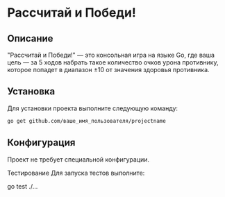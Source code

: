 # Рассчитай и Победи!

## Описание
"Рассчитай и Победи!" — это консольная игра на языке Go, где ваша цель — за 5 ходов набрать такое количество очков урона противнику, которое попадет в диапазон ±10 от значения здоровья противника.

## Установка
Для установки проекта выполните следующую команду:

```bash
go get github.com/ваше_имя_пользователя/projectname
```

## Конфигурация
Проект не требует специальной конфигурации.

Тестирование
Для запуска тестов выполните:

go test ./...
